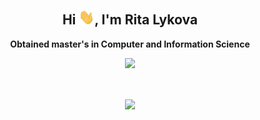 <div align="center">
    <h2>Hi <img src="https://raw.githubusercontent.com/ABSphreak/ABSphreak/master/gifs/Hi.gif" width="25px">, I'm Rita Lykova</h2>
    <p><b>Obtained master's in Computer and Information Science</b></p>
    <p><img src="https://img.shields.io/badge/python_developer-new-green?style=for-the-badge&logo=python&logoColor=white"/></p>
    <br/>
    <p>
        <a href="https://skillicons.dev/" target="_blank">
            <img align="center" src="https://skillicons.dev/icons?i=py,linux,mysql,git,postman,html,css" />
        </a>
    </p>
</div>
